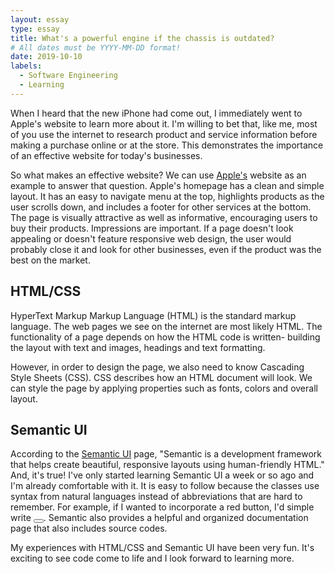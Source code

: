```yaml
---
layout: essay
type: essay
title: What's a powerful engine if the chassis is outdated?
# All dates must be YYYY-MM-DD format!
date: 2019-10-10
labels:
  - Software Engineering
  - Learning
---
```


When I heard that the new iPhone had come out, I immediately went to Apple's website to learn more about it. I'm willing to bet that, like me, most of you use the internet to research product and service information before making a purchase online or at the store. This demonstrates the importance of an effective website for today's businesses.

So what makes an effective website? We can use <a href="https://www.apple.com/">Apple's</a> website as an example to answer that question. Apple's homepage has a clean and simple layout. It has an easy to navigate menu at the top, highlights products as the user scrolls down, and includes a footer for other services at the bottom. The page is visually attractive as well as informative, encouraging users to buy their products. Impressions are important. If a page doesn't look appealing or doesn't feature responsive web design, the user would probably close it and look for other businesses, even if the product was the best on the market.

<h2>HTML/CSS</h2>

HyperText Markup Markup Language (HTML) is the standard markup language. The web pages we see on the internet are most likely HTML. The functionality of a page depends on how the HTML code is written- building the layout with text and images, headings and text formatting. 

However, in order to design the page, we also need to know Cascading Style Sheets (CSS). CSS describes how an HTML document will look. We can style the page by applying properties such as fonts, colors and overall layout.

<h2>Semantic UI</h2>

According to the <a href="https://semantic-ui.com/">Semantic UI</a> page, "Semantic is a development framework that helps create beautiful, responsive layouts using human-friendly HTML." And, it's true! I've only started learning Semantic UI a week or so ago and I'm already comfortable with it. It is easy to follow because the classes use syntax from natural languages instead of abbreviations that are hard to remember. For example, if I wanted to incorporate a red button, I'd simple write <button class="ui red button"></button>. Semantic also provides a helpful and organized documentation page that also includes source codes.

My experiences with HTML/CSS and Semantic UI have been very fun. It's exciting to see code come to life and I look forward to learning more.

